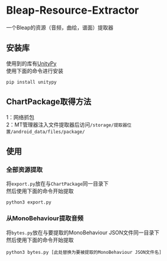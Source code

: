 # Bleap-Resource-Extractor
一个Bleap的资源（音频，曲绘，谱面）提取器<br>

## 安装库
使用到的库有[UnityPy](https://github.com/K0lb3/UnityPy)<br>
使用下面的命令进行安装
<pre><code>pip install unitypy</code></pre>

## ChartPackage取得方法
1：网络抓包<br>
2：MT管理器注入文件提取器后访问`/storage/提取器位置/android_data/files/package/`

## 使用
### 全部资源提取
将`export.py`放在与`ChartPackage`同一目录下<br>
然后使用下面的命令开始提取<br>
<pre><code>python3 export.py</code></pre>

### 从MonoBehaviour提取音频
将`bytes.py`放在与要提取的MonoBehaviour JSON文件同一目录下<br>
然后使用下面的命令开始提取<br>
<pre><code>python3 bytes.py [此处替换为要被提取的MonoBehaviour JSON文件名]</code></pre>
